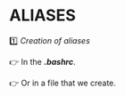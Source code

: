 # **ALIASES**

:one: *Creation of aliases*

:point_right: In the _**.bashrc**_.

:point_right: Or in a file that we create.
